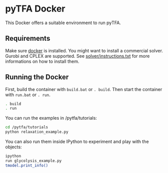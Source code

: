 # pyTFA Docker

This Docker offers a suitable environment to run pyTFA.

## Requirements

Make sure [docker](https://www.docker.com/) is installed.
You might want to install a commercial solver. Gurobi and CPLEX are supported. See [solver/instructions.txt](https://github.com/EPFL-LCSB/pytfa/blob/master/docker/solvers/instructions.txt) for more informations on how to install them.

## Running the Docker

First, build the container with `build.bat` or `. build`.
Then start the container with `run.bat` or `. run`.
```bash
. build
. run
```

You can run the examples in /pytfa/tutorials:
```bash
cd /pytfa/tutorials
python relaxation_example.py
```

You can also run them inside IPython to experiment and play with the objects:

```bash
ipython
run glycolysis_example.py
tmodel.print_info()
```
